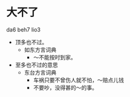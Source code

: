 # 大不了
da6 beh7 lio3
+ 顶多也不过。
  * 如东方言词典
    - ～不能按时到家。
+ 至多也不过的意思
  * 东台方言词典
    - 车祸只要不曾伤人就不怕，～赔点儿钱
    - 不要吵，没得甚的～的事。
